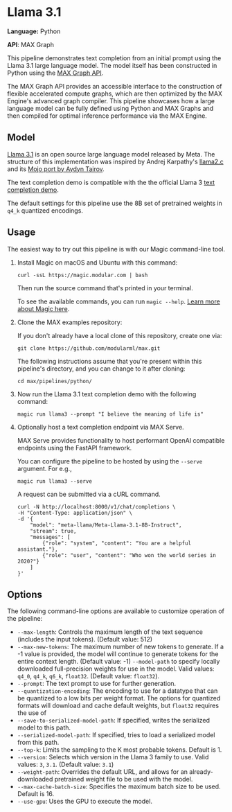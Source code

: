 # Llama 3.1

**Language:** Python

**API**: MAX Graph

This pipeline demonstrates text completion from an initial prompt using the
Llama 3.1 large language model. The model itself has been constructed in Python
using the [MAX Graph API](https://docs.modular.com/engine/graph).

The MAX Graph API provides an accessible interface to the construction of
flexible accelerated compute graphs, which are then optimized by the MAX
Engine's advanced graph compiler. This pipeline showcases how a large language
model can be fully defined using Python and MAX Graphs and then compiled for
optimal inference performance via the MAX Engine.

## Model

[Llama 3.1](https://llama.meta.com/llama3/) is an open source large language
model released by Meta. The structure of this implementation was inspired by
Andrej Karpathy's [llama2.c](https://github.com/karpathy/llama2.c) and its [Mojo
port by Aydyn Tairov](https://github.com/tairov/llama2.mojo).

The text completion demo is compatible with the the official Llama 3
[text completion demo](https://github.com/meta-llama/llama3/blob/14aab0428d3ec3a9596f1dea06d9c564f9c0e35f/example_text_completion.py).

The default settings for this pipeline use the 8B set of pretrained weights in
`q4_k` quantized encodings.

## Usage

The easiest way to try out this pipeline is with our Magic command-line tool.

1. Install Magic on macOS and Ubuntu with this command:

   ```shell
   curl -ssL https://magic.modular.com | bash
   ```

   Then run the source command that's printed in your terminal.

   To see the available commands, you can run `magic --help`.
   [Learn more about Magic here](https://docs.modular.com/magic).

2. Clone the MAX examples repository:

   If you don't already have a local clone of this repository, create one via:

   ```shell
   git clone https://github.com/modularml/max.git
   ```

   The following instructions assume that you're present within this pipeline's
   directory, and you can change to it after cloning:

   ```shell
   cd max/pipelines/python/
   ```

3. Now run the Llama 3.1 text completion demo with the following command:

   ```shell
   magic run llama3 --prompt "I believe the meaning of life is"
   ```

4. Optionally host a text completion endpoint via MAX Serve.

   MAX Serve provides functionality to host performant OpenAI compatible
   endpoints using the FastAPI framework.

   You can configure the pipeline to be hosted by using the `--serve` argument.
   For e.g.,

   ```shell
   magic run llama3 --serve
   ```

   A request can be submitted via a cURL command.

   ```shell
   curl -N http://localhost:8000/v1/chat/completions \
   -H "Content-Type: application/json" \
   -d '{
       "model": "meta-llama/Meta-Llama-3.1-8B-Instruct",
       "stream": true,
       "messages": [
           {"role": "system", "content": "You are a helpful assistant."},
           {"role": "user", "content": "Who won the world series in 2020?"}
       ]
   }'
   ```

## Options

The following command-line options are available to customize operation of the
pipeline:

- `--max-length`: Controls the maximum length of the text sequence
  (includes the input tokens).
  (Default value: 512)
- `--max-new-tokens`: The maximum number of new tokens to generate. If a -1
  value is provided, the model will continue to generate tokens for the entire
  context length. (Default value: -1)
  `--model-path` to specify locally downloaded full-precision weights for use
  in the model.
  Valid values: `q4_0`, `q4_k`, `q6_k`, `float32`.
  (Default value: `float32`).
- `--prompt`: The text prompt to use for further generation.
- `--quantization-encoding`: The encoding to use for a datatype that can be
  quantized to a low bits per weight format. The options for quantized formats
  will download and cache default weights, but `float32` requires the use of
- `--save-to-serialized-model-path`: If specified, writes the serialized model
  to this path.
- `--serialized-model-path`: If specified, tries to load a serialized model
  from this path.
- `--top-k`: Limits the sampling to the K most probable tokens. Default is 1.
- `--version`: Selects which version in the Llama 3 family to use.
  Valid values: `3`, `3.1`.
  (Default value: `3.1`)
- `--weight-path`: Overrides the default URL, and allows for an
  already-downloaded pretrained weight file to be used with the model.
- `--max-cache-batch-size`: Specifies the maximum batch size to be used.
  Default is 16.
- `--use-gpu`: Uses the GPU to execute the model.
